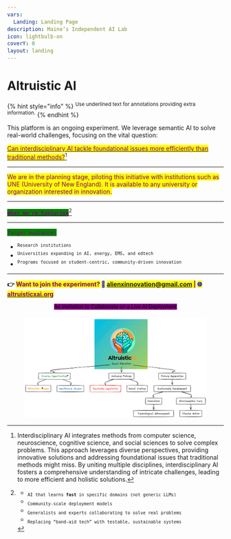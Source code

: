 ```yaml
---
vars:
  Landing: Landing Page
description: Maine’s Independent AI Lab
icon: lightbulb-on
coverY: 0
layout: landing
---
```


# Altruistic AI

{% hint style="info" %}
<sup>Use underlined text for annotations providing extra information.</sup>
{% endhint %}

This platform is an ongoing experiment. We leverage semantic AI to solve real-world challenges, focusing on the vital question:

[<mark style="color:purple;">Can interdisciplinary AI tackle foundational issues more efficiently than traditional methods?</mark>](#user-content-fn-1)[^1]

***

<mark style="color:purple;">We are in the planning stage, piloting this initiative with institutions such as UNE (University of New England). It is available to any university or organization interested in innovation.</mark>

***

[<mark style="color:purple;background-color:green;">**`What We’re Exploring`**</mark>](#user-content-fn-2)[^2]

***

<mark style="color:purple;background-color:green;">`Target Audience:`</mark>

* <sup>`Research institutions`</sup>
* <sup>`Universities expanding in AI, energy, EMS, and edtech`</sup>
* <sup>`Programs focused on student-centric, community-driven innovation`</sup>

***

**👉&#x20;**<mark style="color:purple;">**Want to join the experiment?**</mark>**&#x20;**<mark style="color:blue;">**📩**</mark>**&#x20;**<mark style="color:purple;">**alienxinnovation@gmail.com |**</mark>**&#x20;**<mark style="color:blue;">**🌐**</mark> [<mark style="color:purple;">**altruisticxai.org**</mark>](https://www.altruisticxai.org/)

<p align="center"><sup><mark style="background-color:purple;">An Invitation to Collaborate on a Live AI Deployment</mark></sup></p>

<div data-full-width="false"><figure><img src=".gitbook/assets/image.png" alt=""><figcaption></figcaption></figure></div>

[^1]: Interdisciplinary AI integrates methods from computer science, neuroscience, cognitive science, and social sciences to solve complex problems. This approach leverages diverse perspectives, providing innovative solutions and addressing foundational issues that traditional methods might miss. By uniting multiple disciplines, interdisciplinary AI fosters a comprehensive understanding of intricate challenges, leading to more efficient and holistic solutions.

[^2]: * <sub>`AI that learns`</sub><sub>` `</sub><sub>**`fast`**</sub><sub>` `</sub><sub>`in specific domains (not generic LLMs)`</sub>

    - <sub>`Community-scale deployment models`</sub>

    * <sub>`Generalists and experts collaborating to solve real problems`</sub>

    - <sub>`Replacing “band-aid tech” with testable, sustainable systems`</sub>

